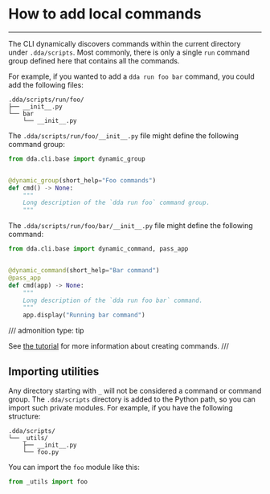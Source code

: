 # How to add local commands

-----

The CLI dynamically discovers commands within the current directory under `.dda/scripts`. Most commonly, there is only a single `run` command group defined here that contains all the commands.

For example, if you wanted to add a `dda run foo bar` command, you could add the following files:

```
.dda/scripts/run/foo/
├── __init__.py
└── bar
    └── __init__.py
```

The `.dda/scripts/run/foo/__init__.py` file might define the following command group:

```python
from dda.cli.base import dynamic_group


@dynamic_group(short_help="Foo commands")
def cmd() -> None:
    """
    Long description of the `dda run foo` command group.
    """
```

The `.dda/scripts/run/foo/bar/__init__.py` file might define the following command:

```python
from dda.cli.base import dynamic_command, pass_app


@dynamic_command(short_help="Bar command")
@pass_app
def cmd(app) -> None:
    """
    Long description of the `dda run foo bar` command.
    """
    app.display("Running bar command")
```

/// admonition
    type: tip

See [the tutorial](../../tutorials/cli/create-command.md) for more information about creating commands.
///

## Importing utilities

Any directory starting with `_` will not be considered a command or command group. The `.dda/scripts` directory is added to the Python path, so you can import such private modules. For example, if you have the following structure:

```
.dda/scripts/
└── _utils/
    ├── __init__.py
    └── foo.py
```

You can import the `foo` module like this:

```python
from _utils import foo
```
